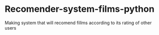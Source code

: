 # Recomender-system-films-python
Making system that will recomend fillms according to its rating of other users
